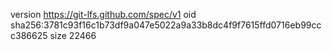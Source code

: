 version https://git-lfs.github.com/spec/v1
oid sha256:3781c93f16c1b73df9a047e5022a9a33b8dc4f9f7615ffd0716eb99ccc386625
size 22466
